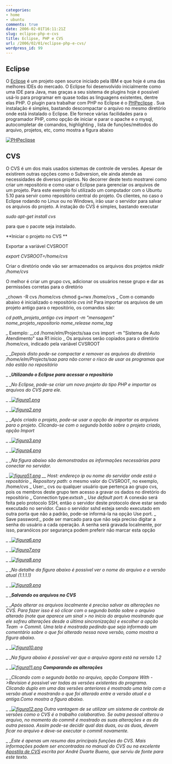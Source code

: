 ```yaml
---
categories:
- home
- ubuntu
comments: true
date: 2006-02-01T16:11:21Z
slug: eclipse-php-e-cvs
title: Eclipse, PHP e CVS
url: /2006/02/01/eclipse-php-e-cvs/
wordpress_id: 99
---
```


## Eclipse


O [Eclipse](http://www.eclipse.org) é um projeto open source iniciado pela IBM e que hoje é uma das melhores IDEs do mercado. O Eclipse foi desenvolvido inicialmente como uma IDE para Java, mas graças a seu sistema de plugins hoje é possível usá-lo para programar em quase todas as linguagens existentes, dentre elas PHP.
O plugin para trabalhar com PHP no Eclipse é o [PHPeclipse](http://www.phpeclipse.de/) . Sua instalação é simples, bastando descompactar o arquivo no mesmo diretório onde está instalado o Eclipse.
Ele fornece várias facilidades para o programador PHP, como opção de iniciar e parar o apache e o mysql, autocompletar de comandos, highlighting , lista de funções/métodos do arquivo, projetos, etc, como mostra a figura abaixo

[![PHPeclipse](/wp-content/uploads/2006/02/figura0.thumbnail.png)](/wp-content/uploads/2006/02/figura0.png)


## CVS


O CVS é um dos mais usados sistemas de controle de versões. Apesar de existirem outras opções como o Subversion, ele ainda atende as necessidades de diversos projetos. No decorrer deste texto mostrarei como criar um repositório e como usar o Eclipse para gerenciar os arquivos de um projeto.
Para este exemplo foi utilizado um computador com o Ubuntu 5.10 para servir como repositório central do projeto. Os clientes, no caso o Eclipse rodando no Linux ou no Windows, irão usar o servidor para salvar os arquivos do projeto. A instação do CVS é simples, bastando executar

_sudo apt-get install cvs_

para que o pacote seja instalado.

**Iniciar o projeto no CVS **

Exportar a variável CVSROOT

_export CVSROOT=/home/cvs_

Criar o diretório onde vão ser armazenados os arquivos dos projetos
_mkdir /home/cvs_

O melhor é criar um grupo cvs, adicionar os usuários nesse grupo e dar as permissões corretas para o diretório

_chown -R cvs /home/cvs
chmod g+rwx /home/cvs
_
Com o comando abaixo é inicializado o repositório
_cvs init_
Para importar os arquivos de um projeto antigo para o repositório, os comandos são:

_cd path_projeto_antigo
cvs import -m "mensagem" nome_projeto_repositorio nome_release nome_tag_

_
Exemplo:
__cd /home/elm/Projects/saa
cvs import -m "Sistema de Auto Atendimento" saa R1 inicio
_
Os arquivos serão copiados para o diretório /home/cvs, indicado pela variável CVSROOT

_ __Depois disto pode-se compactar e remover os arquivos do diretório /home/elm/Projects/saa para não correr o risco de usar os programas que não estão no repositório_

_ __**Utilizando o Eclipse para acessar o repositório**_

_ __No Eclipse, pode-se criar um novo projeto do tipo PHP e importar os arquivos do CVS para ele._

_ __[![figura1.png](/wp-content/uploads/2006/02/figura1.thumbnail.png)](/wp-content/uploads/2006/02/figura1.png)_

_ __[![figura2.png](/wp-content/uploads/2006/02/figura2.thumbnail.png)](/wp-content/uploads/2006/02/figura2.png)_

_ __Após criado o projeto, pode-se usar a opção de importar os arquivos para o projeto. Clicando-se com o segundo botão sobre o projeto criado, opção Import_

_ __[![figura3.png](/wp-content/uploads/2006/02/figura3.thumbnail.png)](/wp-content/uploads/2006/02/figura3.png)_

_ __[![figura4.png](/wp-content/uploads/2006/02/figura4.thumbnail.png)](/wp-content/uploads/2006/02/figura4.png)_

_ __Na figura abaixo são demonstrados as informações necessárias para conectar no servidor._

_ __[![figura51.png](/wp-content/uploads/2006/02/figura51.thumbnail.png)](/wp-content/uploads/2006/02/figura51.png)
__ Host:_ endereço ip ou nome do servidor onde está o repositório
_ Repository path:_ o mesmo valor do CVSROOT, no exemplo, /home/cvs
_ User:_ cvs ou qualquer usuário que pertença ao grupo cvs, pois os membros deste grupo tem acesso a gravar os dados no diretório do repositório
_ Connection type:_extssh
_ Use default port:_ A conexão será feita pelo protocolo SSH, então o servidor deste protocolo deve estar sendo executado no servidor. Caso o servidor sshd esteja sendo executado em outra porta que não a padrão, pode-se informá-la na opção Use port.
_ Save password:_ pode ser marcado para que não seja preciso digitar a senha do usuário a cada operação. A senha será gravada localmente, por isso, paranóicos por segurança podem preferir não marcar esta opção

_ __[![figura6.png](/wp-content/uploads/2006/02/figura6.thumbnail.png)](/wp-content/uploads/2006/02/figura6.png)_

_ __[![figura7.png](/wp-content/uploads/2006/02/figura7.thumbnail.png)](/wp-content/uploads/2006/02/figura7.png)_

_ __[![figura8.png](/wp-content/uploads/2006/02/figura8.thumbnail.png)](/wp-content/uploads/2006/02/figura8.png)_

_ __No detalhe da figura abaixo é possível ver o nome do arquivo e a versão atual (1.1.1.1)_

_ __[![figura9.png](/wp-content/uploads/2006/02/figura9.thumbnail.png)](/wp-content/uploads/2006/02/figura9.png)_

_ __**Salvando os arquivos no CVS**_

_ __Após alterar os arquivos localmente é preciso salvar as alterações no CVS. Para fazer isso é só clicar com o segundo botão sobre o arquivo alterado (note que aparece um sinal > no início do arquivo mostrando que ele sofreu alterações desde a última sincronização) e escolher a opção Team -> Commit. Uma tela é mostrada pedindo que seja informado um comentário sobre o que foi alterado nessa nova versão, como mostra a figura abaixo._

_ __[![figura10.png](/wp-content/uploads/2006/02/figura10.thumbnail.png)](/wp-content/uploads/2006/02/figura10.png)_

_ __Na figura abaixo é possível ver que o arquivo agora está na versão 1.2_

_ __[![figura11.png](/wp-content/uploads/2006/02/figura11.thumbnail.png)](/wp-content/uploads/2006/02/figura11.png)
**Comparando as alterações**_

_ __Clicando com o segundo botão no arquivo, opção Compare With ->Revision é possivel ver todas as versões existentes do programa. Clicando duplo em uma das versões anteriores é mostrado uma tela com a versão atual e mostrando o que foi alterado entre a versão atual e a antiga.Como mostra a figura abaixo._

_ __[![figura12.png](/wp-content/uploads/2006/02/figura12.thumbnail.png)](/wp-content/uploads/2006/02/figura12.png)
Outra vantagem de se utilizar um sistema de controle de versões como o CVS é o trabalho colaborativo. Se outra pessoal alterou o arquivo, no momento do commit é mostrado as suas alterações e as da outra pessoa. Assim pode-se decidir qual das duas, ou as duas, devem ficar no arquivo e deve-se executar o commit novamente._

_ __Este é apenas um resumo das principais funções do CVS. Mais informações podem ser encontradas no manual do CVS ou na excelente [Apostila de CVS](http://www.rau-tu.unicamp.br/nou-rau/softwarelivre/document/?code=80&tid=3)  escrita por André Duarte Bueno, que serviu de fonte para este texto._
